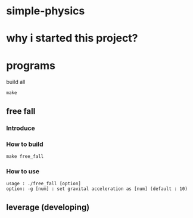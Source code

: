 # simple-physics

# why i started this project?

# programs
build all
```
make
```

## free fall

### Introduce

### How to build
```
make free_fall
```

### How to use
```
usage : ./free_fall [option]
option: -g [num] : set gravital acceleration as [num] (default : 10)
```
## leverage (developing)
